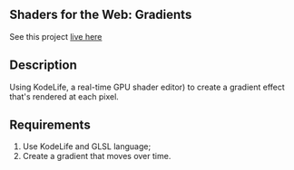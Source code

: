 ## Shaders for the Web: Gradients

See this project [live here](...)


## Description

Using KodeLife, a real-time GPU shader editor) to create a gradient effect that's rendered at each pixel.


## Requirements

1. Use KodeLife and GLSL language;
2. Create a gradient that moves over time.
